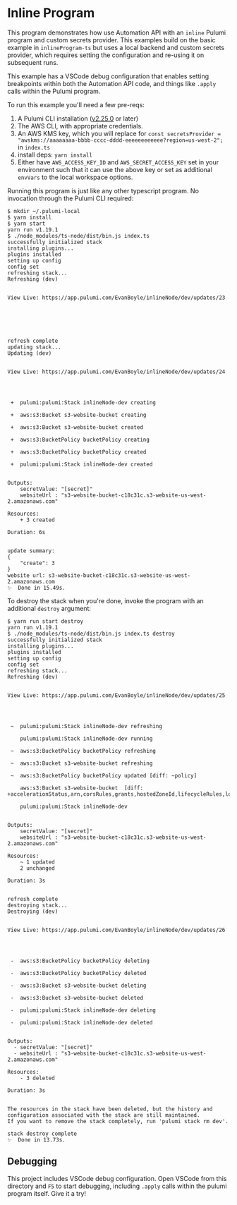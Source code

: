 # Inline Program

This program demonstrates how use Automation API with an `inline` Pulumi program and custom secrets provider. This examples build on the basic example in `inlineProgram-ts`
but uses a local backend and custom secrets provider, which requires setting the configuration and re-using it on subsequent runs.

This example has a VSCode debug configuration that enables setting breakpoints within both the Automation API code, and things like `.apply` calls within the Pulumi program.

To run this example you'll need a few pre-reqs:
1. A Pulumi CLI installation ([v2.25.0](https://www.pulumi.com/docs/get-started/install/versions/) or later)
2. The AWS CLI, with appropriate credentials.
3. An AWS KMS key, which you will replace for `const secretsProvider = "awskms://aaaaaaaa-bbbb-cccc-dddd-eeeeeeeeeeee?region=us-west-2";` in `index.ts`
4. install deps: `yarn install`
5. Either have `AWS_ACCESS_KEY_ID` and `AWS_SECRET_ACCESS_KEY` set in your environment such that it can use the above key or set as additional `envVars`
to the local workspace options.

Running this program is just like any other typescript program. No invocation through the Pulumi CLI required:

```shell
$ mkdir ~/.pulumi-local
$ yarn install
$ yarn start
yarn run v1.19.1
$ ./node_modules/ts-node/dist/bin.js index.ts
successfully initialized stack
installing plugins...
plugins installed
setting up config
config set
refreshing stack...
Refreshing (dev)


View Live: https://app.pulumi.com/EvanBoyle/inlineNode/dev/updates/23






refresh complete
updating stack...
Updating (dev)


View Live: https://app.pulumi.com/EvanBoyle/inlineNode/dev/updates/24




 +  pulumi:pulumi:Stack inlineNode-dev creating

 +  aws:s3:Bucket s3-website-bucket creating

 +  aws:s3:Bucket s3-website-bucket created

 +  aws:s3:BucketPolicy bucketPolicy creating

 +  aws:s3:BucketPolicy bucketPolicy created

 +  pulumi:pulumi:Stack inlineNode-dev created


Outputs:
    secretValue: "[secret]"
    websiteUrl : "s3-website-bucket-c18c31c.s3-website-us-west-2.amazonaws.com"

Resources:
    + 3 created

Duration: 6s


update summary:
{
    "create": 3
}
website url: s3-website-bucket-c18c31c.s3-website-us-west-2.amazonaws.com
✨  Done in 15.49s.
```

To destroy the stack when you're done, invoke the program with an additional `destroy` argument:

```shell
$ yarn run start destroy
yarn run v1.19.1
$ ./node_modules/ts-node/dist/bin.js index.ts destroy
successfully initialized stack
installing plugins...
plugins installed
setting up config
config set
refreshing stack...
Refreshing (dev)


View Live: https://app.pulumi.com/EvanBoyle/inlineNode/dev/updates/25




 ~  pulumi:pulumi:Stack inlineNode-dev refreshing

    pulumi:pulumi:Stack inlineNode-dev running

 ~  aws:s3:BucketPolicy bucketPolicy refreshing

 ~  aws:s3:Bucket s3-website-bucket refreshing

 ~  aws:s3:BucketPolicy bucketPolicy updated [diff: ~policy]

    aws:s3:Bucket s3-website-bucket  [diff: +accelerationStatus,arn,corsRules,grants,hostedZoneId,lifecycleRules,loggings,requestPayer,tags,versioning,websiteDomain,websiteEndpoint~website]

    pulumi:pulumi:Stack inlineNode-dev


Outputs:
    secretValue: "[secret]"
    websiteUrl : "s3-website-bucket-c18c31c.s3-website-us-west-2.amazonaws.com"

Resources:
    ~ 1 updated
    2 unchanged

Duration: 3s


refresh complete
destroying stack...
Destroying (dev)


View Live: https://app.pulumi.com/EvanBoyle/inlineNode/dev/updates/26




 -  aws:s3:BucketPolicy bucketPolicy deleting

 -  aws:s3:BucketPolicy bucketPolicy deleted

 -  aws:s3:Bucket s3-website-bucket deleting

 -  aws:s3:Bucket s3-website-bucket deleted

 -  pulumi:pulumi:Stack inlineNode-dev deleting

 -  pulumi:pulumi:Stack inlineNode-dev deleted


Outputs:
  - secretValue: "[secret]"
  - websiteUrl : "s3-website-bucket-c18c31c.s3-website-us-west-2.amazonaws.com"

Resources:
    - 3 deleted

Duration: 3s


The resources in the stack have been deleted, but the history and configuration associated with the stack are still maintained.
If you want to remove the stack completely, run 'pulumi stack rm dev'.

stack destroy complete
✨  Done in 13.73s.
```

## Debugging

This project includes VSCode debug configuration. Open VSCode from this directory and `F5` to start debugging, including `.apply` calls within the pulumi program itself. Give it a try!
